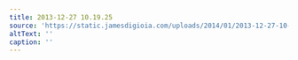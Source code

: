 ```yaml
---
title: 2013-12-27 10.19.25
source: 'https://static.jamesdigioia.com/uploads/2014/01/2013-12-27-10-19-25-scaled.jpg'
altText: ''
caption: ''
---
```


